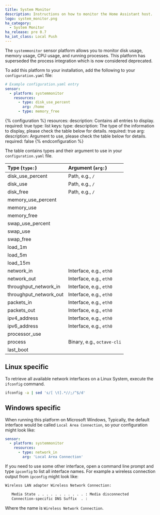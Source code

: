 ```yaml
---
title: System Monitor
description: Instructions on how to monitor the Home Assistant host.
logo: system_monitor.png
ha_category:
  - System Monitor
ha_release: pre 0.7
ha_iot_class: Local Push
---
```


The `systemmonitor` sensor platform allows you to monitor disk usage,
memory usage, CPU usage, and running processes. This platform has superseded the
process integration which is now considered deprecated.

To add this platform to your installation,
add the following to your `configuration.yaml` file:

```yaml
# Example configuration.yaml entry
sensor:
  - platform: systemmonitor
    resources:
      - type: disk_use_percent
        arg: /home
      - type: memory_free
```

{% configuration %}
resources:
  description: Contains all entries to display.
  required: true
  type: list
  keys:
    type:
      description: The type of the information to display, please check the table below for details.
      required: true
    arg:
      description: Argument to use, please check the table below for details.
      required: false
{% endconfiguration %}

The table contains types and their argument to use in your `configuration.yaml`
file.

| Type (`type:`)         | Argument (`arg:`)         |
| :--------------------- |:--------------------------|
| disk_use_percent       | Path, e.g., `/`           |
| disk_use               | Path, e.g., `/`           |
| disk_free              | Path, e.g., `/`           |
| memory_use_percent     |                           |
| memory_use             |                           |
| memory_free            |                           |
| swap_use_percent       |                           |
| swap_use               |                           |
| swap_free              |                           |
| load_1m                |                           |
| load_5m                |                           |
| load_15m               |                           |
| network_in             | Interface, e.g., `eth0`   |
| network_out            | Interface, e.g., `eth0`   |
| throughput_network_in  | Interface, e.g., `eth0`   |
| throughput_network_out | Interface, e.g., `eth0`   |
| packets_in             | Interface, e.g., `eth0`   |
| packets_out            | Interface, e.g., `eth0`   |
| ipv4_address           | Interface, e.g., `eth0`   |
| ipv6_address           | Interface, e.g., `eth0`   |
| processor_use          |                           |
| process                | Binary, e.g., `octave-cli` |
| last_boot              |                           |

## Linux specific

To retrieve all available network interfaces on a Linux System, execute the
`ifconfig` command.

```bash
ifconfig -a | sed 's/[ \t].*//;/^$/d'
```

## Windows specific

When running this platform on Microsoft Windows, Typically,
the default interface would be called `Local Area Connection`,
so your configuration might look like:

```yaml
sensor:
  - platform: systemmonitor
    resources:
      - type: network_in
        arg: 'Local Area Connection'
```

If you need to use some other interface, open a command line prompt and type `ipconfig` to list all interface names. For example a wireless connection output from `ipconfig` might look like:

```bash
Wireless LAN adapter Wireless Network Connection:

   Media State . . . . . . . . . . . : Media disconnected
   Connection-specific DNS Suffix  . :
```

Where the name is `Wireless Network Connection`.
